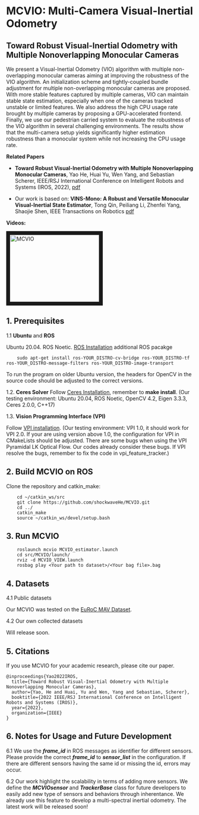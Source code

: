 # MCVIO: Multi-Camera Visual-Inertial Odometry

## Toward Robust Visual-Inertial Odometry with Multiple Nonoverlapping Monocular Cameras

We present a Visual-Inertial Odometry (VIO)
algorithm with multiple non-overlapping monocular cameras
aiming at improving the robustness of the VIO algorithm.
An initialization scheme and tightly-coupled bundle adjustment
for multiple non-overlapping monocular cameras are proposed.
With more stable features captured by multiple cameras, VIO
can maintain stable state estimation, especially when one of
the cameras tracked unstable or limited features. We also
address the high CPU usage rate brought by multiple cameras
by proposing a GPU-accelerated frontend. Finally, we use
our pedestrian carried system to evaluate the robustness of
the VIO algorithm in several challenging environments. The
results show that the multi-camera setup yields significantly
higher estimation robustness than a monocular system while
not increasing the CPU usage rate.

**Related Papers**

* **Toward Robust Visual-Inertial Odometry with Multiple Nonoverlapping Monocular Cameras**, Yao He, Huai Yu, Wen Yang, and Sebastian Scherer, IEEE/RSJ International Conference on Intelligent Robots and Systems (IROS, 2022), [pdf]()

* Our work is based on: **VINS-Mono: A Robust and Versatile Monocular Visual-Inertial State Estimator**, Tong Qin, Peiliang Li, Zhenfei Yang, Shaojie Shen, IEEE Transactions on Robotics [pdf](https://ieeexplore.ieee.org/document/8421746/?arnumber=8421746&source=authoralert) 


**Videos:**

<a href="https://www.youtube.com/watch?v=r7QvPth1m10" target="_blank"><img src="https://www.youtube.com/watch?v=r7QvPth1m10/0.jpg" 
alt="MCVIO" width="240" height="180" border="10" /></a>

## 1. Prerequisites
1.1 **Ubuntu** and **ROS**

Ubuntu  20.04.
ROS Noetic. [ROS Installation](http://wiki.ros.org/ROS/Installation)
additional ROS pacakge
```
    sudo apt-get install ros-YOUR_DISTRO-cv-bridge ros-YOUR_DISTRO-tf ros-YOUR_DISTRO-message-filters ros-YOUR_DISTRO-image-transport
```
To run the program on older Ubuntu version, the headers for OpenCV in the source code should be adjusted to the correct versions. 

1.2. **Ceres Solver**
Follow [Ceres Installation](http://ceres-solver.org/installation.html), remember to **make install**.
(Our testing environment: Ubuntu 20.04, ROS Noetic, OpenCV 4.2, Eigen 3.3.3, Ceres 2.0.0, C++17) 

1.3. **Vision Programming Interface (VPI)**

Follow [VPI installation](https://docs.nvidia.com/vpi/installation.html).
(Our testing environment: VPI 1.0, it should work for VPI 2.0. If your are using version above 1.0, the configuration for VPI in CMakeLists should be adjusted. There are some bugs when using the VPI Pyramidal LK Optical Flow. Our codes already consider these bugs. If VPI resolve the bugs, remember to fix the code in vpi_feature_tracker.)

## 2. Build MCVIO on ROS
Clone the repository and catkin_make:
```
    cd ~/catkin_ws/src
    git clone https://github.com/shockwaveHe/MCVIO.git
    cd ../
    catkin_make
    source ~/catkin_ws/devel/setup.bash
```

## 3. Run MCVIO
```
    roslaunch mcvio MCVIO_estimator.launch 
    cd src/MCVIO/launch/
    rviz -d MCVIO_VIEW.launch
    rosbag play <Your path to dataset>/<Your bag file>.bag 
```

## 4. Datasets
4.1 Public datasets

Our MCVIO was tested on the [EuRoC MAV Dataset](http://projects.asl.ethz.ch/datasets/doku.php?id=kmavvisualinertialdatasets).

4.2 Our own collected datasets

Will release soon.

## 5. Citations

If you use MCVIO for your academic research, please cite our paper.
```
@inproceedings{Yao2022IROS,
  title={Toward Robust Visual-Inertial Odometry with Multiple Nonoverlapping Monocular Cameras},
  author={Yao, He and Huai, Yu and Wen, Yang and Sebastian, Scherer},
  booktitle={2022 IEEE/RSJ International Conference on Intelligent Robots and Systems (IROS)},
  year={2022},
  organization={IEEE}
}
```

## 6. Notes for Usage and Future Development

6.1 We use the ***frame_id*** in ROS messages as identifier for different sensors. Please provide the correct ***frame_id*** to ***sensor_list*** in the configuration. If there are different sensors having the same id or missing the id, errors may occur.

6.2 Our work highlight the scalability in terms of adding more sensors. We define the ***MCVIOsensor*** and ***TrackerBase*** class for future developers to easily add new type of sensors and behaviors through inherentance. We already use this feature to develop a multi-spectral inertial odometry. The latest work will be released soon! 